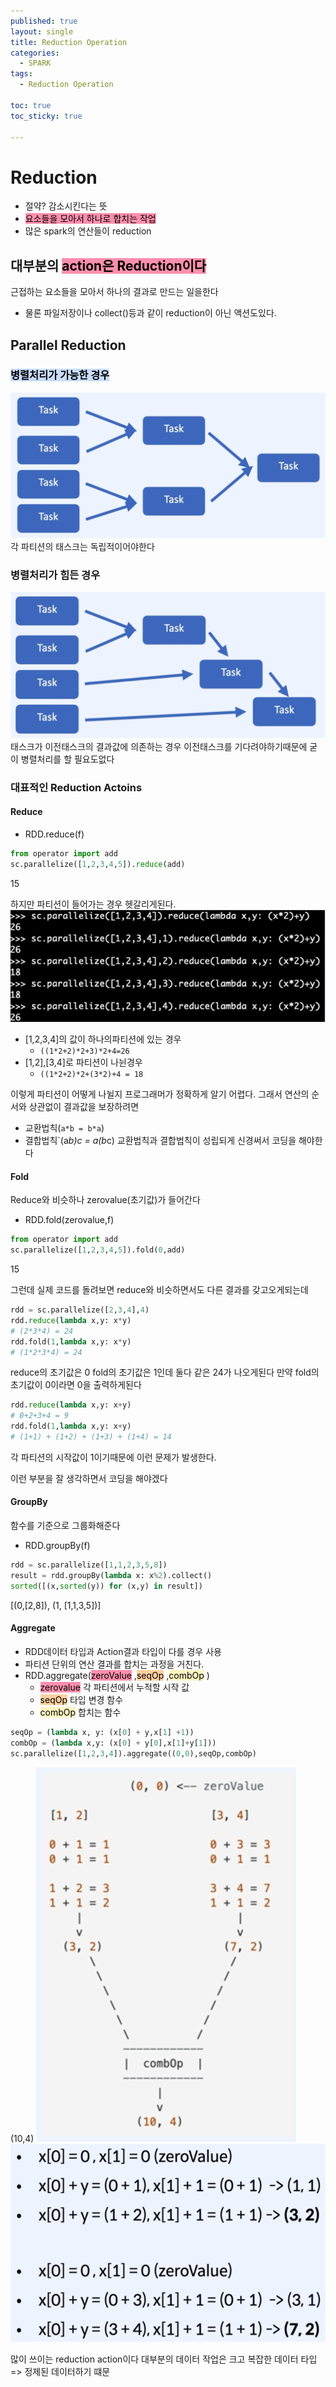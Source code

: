 ```yaml
---
published: true
layout: single
title: Reduction Operation
categories:
  - SPARK
tags:
  - Reduction Operation

toc: true
toc_sticky: true

---
```


# Reduction 
- 절약? 감소시킨다는 뜻
- <mark style="background: #FF5582A6;">요소들을 모아서 하나로 합치는 작업</mark> 
- 많은 spark의 연산들이 reduction

## 대부분의 <mark style="background: #FF5582A6;">action은 Reduction이다</mark> 

근접하는 요소들을 모아서 하나의 결과로 만드는 일을한다
- 물론 파일저장이나 collect()등과 같이 reduction이 아닌 액션도있다.

## Parallel Reduction
### <mark style="background: #ADCCFFA6;">병렬처리가 가능한 경우</mark> 
![](https://raw.githubusercontent.com/Cloudblack/Forpicture/image//img/20220827162034.png)
각 파티션의 태스크는 독립적이어야한다
### 병렬처리가 힘든 경우
![](https://raw.githubusercontent.com/Cloudblack/Forpicture/image//img/20220827162134.png)
태스크가 이전태스크의 결과값에 의존하는 경우 
이전태스크를 기다려야하기때문에 굳이 병렬처리를 할 필요도없다

### 대표적인 Reduction Actoins
#### Reduce
- RDD.reduce(f)
``` python
from operator import add
sc.parallelize([1,2,3,4,5]).reduce(add)
```
15

하지만 파티션이 들어가는 경우 헷갈리게된다.
![](https://raw.githubusercontent.com/Cloudblack/Forpicture/image//img/20220827162529.png)

- [1,2,3,4]의 값이 하나의파티션에 있는 경우
	- `((1*2+2)*2+3)*2+4=26`
- [1,2],[3,4]로 파티션이 나뉜경우
	- `((1*2+2)*2+(3*2)+4 = 18`

이렇게 파티션이 어떻게 나뉠지 프로그래머가 정확하게 알기 어렵다.
그래서 연산의 순서와 상관없이 결과값을 보장하려면
- 교환법칙(`a*b = b*a`)
- 결합법칙`(a*b)*c = a*(b*c)
교환법칙과 결합법칙이 성립되게 신경써서 코딩을 해야한다

#### Fold
Reduce와 비슷하나 zerovalue(초기값)가 들어간다
- RDD.fold(zerovalue,f)
``` python
from operator import add
sc.parallelize([1,2,3,4,5]).fold(0,add)
```
15

그런데 실제 코드를 돌려보면 reduce와 비슷하면서도 다른 결과를 갖고오게되는데

``` python
rdd = sc.parallelize([2,3,4],4)
rdd.reduce(lambda x,y: x*y)
# (2*3*4) = 24
rdd.fold(1,lambda x,y: x*y)
# (1*2*3*4) = 24
```
reduce의 초기값은 0
fold의 초기값은 1인데 둘다 같은 24가 나오게된다
만약 fold의 초기값이 0이라면 0을 출력하게된다

``` python
rdd.reduce(lambda x,y: x+y)
# 0+2+3+4 = 9
rdd.fold(1,lambda x,y: x+y)
# (1+1) + (1+2) + (1+3) + (1+4) = 14
```
각 파티션의 시작값이 1이기때문에 이런 문제가 발생한다.

이런 부분을 잘 생각하면서 코딩을 해야겠다

#### GroupBy
함수를 기준으로 그룹화해준다
- RDD.groupBy(f)
``` python
rdd = sc.parallelize([1,1,2,3,5,8])
result = rdd.groupBy(lambda x: x%2).collect()
sorted([(x,sorted(y)) for (x,y) in result])
```
[(0,[2,8]), (1, [1,1,3,5])]

#### Aggregate
- RDD데이터 타입과 Action결과 타입이 다를 경우 사용
- 파티션 단위의 연산 결과를 합치는 과정을 거친다.
- RDD.aggregate(<mark style="background: #FF5582A6;">zeroValue</mark> ,<mark style="background: #FFB86CA6;">seqOp</mark> ,<mark style="background: #FFF3A3A6;">combOp</mark> )
	- <mark style="background: #FF5582A6;">zerovalue</mark>  각 파티션에서 누적할 시작 값
	- <mark style="background: #FFB86CA6;">seqOp</mark>  타입 변경 함수
	- <mark style="background: #FFF3A3A6;">combOp</mark> 합치는 함수

``` python
seqOp = (lambda x, y: (x[0] + y,x[1] +1))
combOp = (lambda x,y: (x[0] + y[0],x[1]+y[1]))
sc.parallelize([1,2,3,4]).aggregate((0,0),seqOp,combOp)
```
(10,4)
![](https://raw.githubusercontent.com/Cloudblack/Forpicture/image//img/20220827165523.png)
![](https://raw.githubusercontent.com/Cloudblack/Forpicture/image//img/20220827165533.png)

많이 쓰이는 reduction action이다
대부분의 데이터 작업은 크고 복잡한 데이터 타입 => 정제된 데이터하기 떄문
